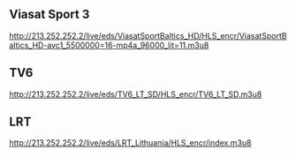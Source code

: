 ## Viasat Sport 3
http://213.252.252.2/live/eds/ViasatSportBaltics_HD/HLS_encr/ViasatSportBaltics_HD-avc1_5500000=16-mp4a_96000_lit=11.m3u8

## TV6
http://213.252.252.2/live/eds/TV6_LT_SD/HLS_encr/TV6_LT_SD.m3u8

## LRT
http://213.252.252.2/live/eds/LRT_Lithuania/HLS_encr/index.m3u8
